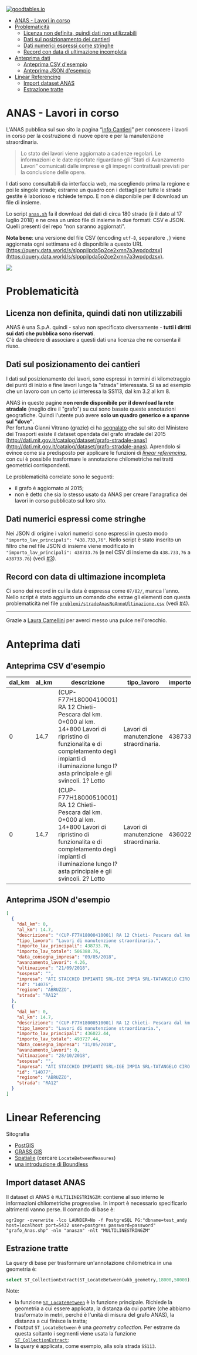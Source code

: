 [![goodtables.io](https://goodtables.io/badge/github/ondata/anaslavoriincorso.svg)](https://goodtables.io/github/ondata/anaslavoriincorso)

<!-- TOC -->

- [ANAS - Lavori in corso](#anas---lavori-in-corso)
- [Problematicità](#problematicit%C3%A0)
  - [Licenza non definita, quindi dati non utilizzabili](#licenza-non-definita-quindi-dati-non-utilizzabili)
  - [Dati sul posizionamento dei cantieri](#dati-sul-posizionamento-dei-cantieri)
  - [Dati numerici espressi come stringhe](#dati-numerici-espressi-come-stringhe)
  - [Record con data di ultimazione incompleta](#record-con-data-di-ultimazione-incompleta)
- [Anteprima dati](#anteprima-dati)
  - [Anteprima CSV d'esempio](#anteprima-csv-desempio)
  - [Anteprima JSON d'esempio](#anteprima-json-desempio)
- [Linear Referencing](#linear-referencing)
  - [Import dataset ANAS](#import-dataset-anas)
  - [Estrazione tratte](#estrazione-tratte)

<!-- /TOC -->

# ANAS - Lavori in corso

L'ANAS pubblica sul suo sito la pagina “[Info Cantieri](http://www.stradeanas.it/it/le-strade/lavori-corso)” per conoscere i lavori in corso per la costruzione di nuove opere e per la manutenzione straordinaria.

> Lo stato dei lavori viene aggiornato a cadenze regolari. Le informazioni e le date riportate riguardano gli “Stati di Avanzamento Lavori” comunicati dalle imprese e gli impegni contrattuali previsti per la conclusione delle opere.

I dati sono consultabili da interfaccia web, ma scegliendo prima la regione e poi le singole strade; estrarne un quadro con i dettagli per tutte le strade gestite è laborioso e richiede tempo. E non è disponibile per il download un file di insieme.

Lo script [`anas.sh`](./anas.sh) fa il download dei dati di circa 180 strade (è il dato al 17 luglio 2018) e ne crea un unico file di insieme in due formati: CSV e JSON. Quelli presenti del repo "non saranno aggiornati".

**Nota bene**: una versione del file CSV (encoding `utf-8`, separatore `,`) viene aggiornata ogni settimana ed è disponibile a questo URL [https://query.data.world/s/slpppilpda5p2ce2xmn7a3wpdpdzsx](https://query.data.world/s/slpppilpda5p2ce2xmn7a3wpdpdzsx).

[![](./risorse/charts.png)](https://datastudio.google.com/embed/reporting/17n4Casew-9cMbFE5PD5aqZg0jnsephjA/page/qy0W)

# Problematicità

## Licenza non definita, quindi dati non utilizzabili

ANAS è una S.p.A. quindi - salvo non specificato diversamente - **tutti i diritti sui dati che pubblica sono riservati**.<br>
C'è da chiedere di associare a questi dati una licenza che ne consenta il riuso.

## Dati sul posizionamento dei cantieri

I dati sul posizionamento dei lavori, sono espressi in termini di kilometraggio dei punti di inizio e fine lavori lungo la "strada" interessata. Si sa ad esempio che un lavoro con un certo `id` interessa la SS113, dal km 3.2 al km 8.

ANAS in queste pagine **non rende disponibile per il download la rete stradale** (meglio dire il "grafo") su cui sono basate queste annotazioni geografiche. Quindi l'utente può avere **solo un quadro generico e a spanne sul "dove"**.<br>
Per fortuna Gianni Vitrano (grazie) ci ha [segnalato](https://github.com/ondata/anaslavoriincorso/issues/7) che sul sito del Ministero dei Trasporti esiste il dataset opendata del grafo stradale del 2015 [http://dati.mit.gov.it/catalog/dataset/grafo-stradale-anas](http://dati.mit.gov.it/catalog/dataset/grafo-stradale-anas). Aprendolo si evince come sia predisposto per applicare le funzioni di [_linear referencing_](https://www.wikiwand.com/en/Linear_referencing), con cui è possibile trasformare le annotazione chilometriche nei tratti geometrici corrispondenti.

Le problematicità correlate sono le seguenti:

- il grafo è aggiornato al 2015;
- non è detto che sia lo stesso usato da ANAS per creare l'anagrafica dei lavori in corso pubblicato sul loro sito.

## Dati numerici espressi come stringhe

Nei JSON di origine i valori numerici sono espressi in questo modo `"importo_lav_principali": "438.733,76"`. Nello script è stato inserito un filtro che nel file JSON di insieme viene modificato in `"importo_lav_principali": 438733.76` (e nel CSV di insieme da `438.733,76` a `438733.76`) (vedi [#3](https://github.com/ondata/anaslavoriincorso/issues/3)).

## Record con data di ultimazione incompleta

Ci sono dei record in cui la data è espressa come `07/02/`, manca l'anno. Nello script è stato aggiunto un comando che estrae gli elementi con questa problematicità nel file [`problemi/stradeAnasNoAnnoUltimazione.csv`](./problemi/stradeAnasNoAnnoUltimazione.csv) (vedi [#4](https://github.com/ondata/anaslavoriincorso/issues/4)).

---

Grazie a [Laura Camellini](https://twitter.com/jeeltcraft) per averci messo una pulce nell'orecchio.


# Anteprima dati

## Anteprima CSV d'esempio

| dal_km | al_km  | descrizione                                                                                                                                                                                                      | tipo_lavoro                           | importo_lav_principali | importo_lav_totale | data_consegna_impresa | avanzamento_lavori | ultimazione | sospesa | impresa                                                    | id    | regione | strada | 
|--------|--------|------------------------------------------------------------------------------------------------------------------------------------------------------------------------------------------------------------------|---------------------------------------|------------------------|--------------------|-----------------------|--------------------|-------------|---------|------------------------------------------------------------|-------|---------|--------| 
| 0  | 14.7 | (CUP-F77H18000410001) RA 12 Chieti- Pescara dal km. 0+000 al km. 14+800 Lavori di ripristino di funzionalita e di completamento degli impianti di illuminazione lungo l?asta principale e gli svincoli. 1? Lotto | Lavori di manutenzione straordinaria. | 438733.76             | 506388.76         | 09/05/2018            | 4.26               | 21/09/2018  |         | ATI STACCHIO IMPIANTI SRL-IGE IMPIA SRL-TATANGELO CIRO SRL | 14076 | ABRUZZO | RA12   | 
| 0  | 14.7 | (CUP-F77H18000510001) RA 12 Chieti- Pescara dal km. 0+000 al km. 14+800 Lavori di ripristino di funzionalita e di completamento degli impianti di illuminazione lungo l?asta principale e gli svincoli. 2? Lotto | Lavori di manutenzione straordinaria. | 436022.44             | 493727.44         | 31/05/2018            | 0.00               | 28/10/2018  |         | ATI STACCHIO IMPIANTI SRL-IGE IMPIA SRL-TATANGELO CIRO SRL | 14077 | ABRUZZO | RA12   | 


## Anteprima JSON d'esempio

```json
[
  {
    "dal_km": 0,
    "al_km": 14.7,
    "descrizione": "(CUP-F77H18000410001) RA 12 Chieti- Pescara dal km. 0+000 al km. 14+800 Lavori di ripristino di funzionalita e di completamento degli impianti di illuminazione lungo l?asta principale e gli svincoli. 1? Lotto",
    "tipo_lavoro": "Lavori di manutenzione straordinaria.",
    "importo_lav_principali": 438733.76,
    "importo_lav_totale": 506388.76,
    "data_consegna_impresa": "09/05/2018",
    "avanzamento_lavori": 4.26,
    "ultimazione": "21/09/2018",
    "sospesa": "",
    "impresa": "ATI STACCHIO IMPIANTI SRL-IGE IMPIA SRL-TATANGELO CIRO SRL",
    "id": "14076",
    "regione": "ABRUZZO",
    "strada": "RA12"
  },
  {
    "dal_km": 0,
    "al_km": 14.7,
    "descrizione": "(CUP-F77H18000510001) RA 12 Chieti- Pescara dal km. 0+000 al km. 14+800 Lavori di ripristino di funzionalita e di completamento degli impianti di illuminazione lungo l?asta principale e gli svincoli. 2? Lotto",
    "tipo_lavoro": "Lavori di manutenzione straordinaria.",
    "importo_lav_principali": 436022.44,
    "importo_lav_totale": 493727.44,
    "data_consegna_impresa": "31/05/2018",
    "avanzamento_lavori": 0,
    "ultimazione": "28/10/2018",
    "sospesa": "",
    "impresa": "ATI STACCHIO IMPIANTI SRL-IGE IMPIA SRL-TATANGELO CIRO SRL",
    "id": "14077",
    "regione": "ABRUZZO",
    "strada": "RA12"
  }
]
```

# Linear Referencing

Sitografia

- [PostGIS](https://postgis.net/docs/reference.html#Linear_Referencing)
- [GRASS GIS](https://grass.osgeo.org/grass74/manuals/lrs.html)
- [Spatialie](https://www.gaia-gis.it/gaia-sins/spatialite-sql-4.3.0.html#p14b) (cercare `LocateBetweenMeasures`)
- [una introduzione di Boundless](http://workshops.boundlessgeo.com/postgis-intro/linear_referencing.html)

## Import dataset ANAS

Il dataset di ANAS è `MULTILINESTRINGZM`: contiene al suo interno le informazioni chilometriche progressive. In import è necessario specificarlo altrimenti vanno perse. Il comando di base è:

    ogr2ogr -overwrite -lco LAUNDER=No -f PostgreSQL PG:"dbname=test_andy host=localhost port=5432 user=postgres password=password" "grafo_Anas.shp" -nln "anaszm" -nlt "MULTILINESTRINGZM"

## Estrazione tratte

La _query_ di base per trasformare un'annotazione chilometrica in una geometria è:

```sql
select ST_CollectionExtract(ST_LocateBetween(wkb_geometry,18000,50000),2) from anaszm where "COD_STRA" like 'SS113'
```

Note:

- la funzione [`ST_LocateBetween`](https://postgis.net/docs/ST_LocateBetween.html) è la funzione principale. Richiede la geometria a cui essere applicata, la distanza da cui partire (che abbiamo trasformato in metri, perché è l'unità di misura del grafo ANAS), la distanza a cui finisce la tratta;
- l'output `ST_LocateBetween` è una _geometry collection_. Per estrarre da questa soltanto i segmenti viene usata la funzione [`ST_CollectionExtract`](https://postgis.net/docs/ST_CollectionExtract.html);
- la _query_ è applicata, come esempio, alla sola strada `SS113`.